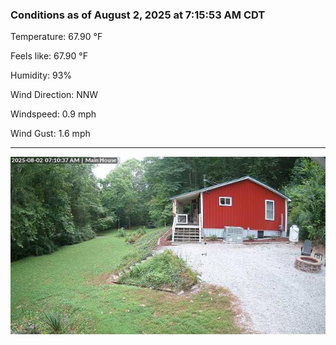 ### Conditions as of August 2, 2025 at 7:15:53 AM CDT 

Temperature: 67.90 &deg;F

Feels like: 67.90 &deg;F

Humidity: 93%

Wind Direction: NNW

Windspeed: 0.9 mph

Wind Gust: 1.6 mph

---

<img src="./images/latest.jpeg"/>

